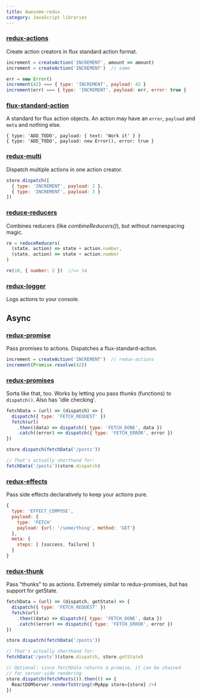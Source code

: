 ```yaml
---
title: Awesome-redux
category: JavaScript libraries
---
```


### [redux-actions](https://www.npmjs.com/package/redux-actions)
Create action creators in flux standard action format.

```js
increment = createAction('INCREMENT', amount => amount)
increment = createAction('INCREMENT')  // same

err = new Error()
increment(42) === { type: 'INCREMENT', payload: 42 }
increment(err) === { type: 'INCREMENT', payload: err, error: true }
```

### [flux-standard-action](https://github.com/acdlite/flux-standard-action)
A standard for flux action objects. An action may have an `error`, `payload` and `meta` and nothing else.

```
{ type: 'ADD_TODO', payload: { text: 'Work it' } }
{ type: 'ADD_TODO', payload: new Error(), error: true }
```

### [redux-multi](https://github.com/ashaffer/redux-multi)
Dispatch multiple actions in one action creator.

```js
store.dispatch([
  { type: 'INCREMENT', payload: 2 },
  { type: 'INCREMENT', payload: 3 }
])
```

### [reduce-reducers](https://www.npmjs.com/package/reduce-reducers)
Combines reducers (like *combineReducers()*), but without namespacing magic.

```js
re = reduceReducers(
  (state, action) => state + action.number,
  (state, action) => state + action.number
)

re(10, { number: 2 })  //=> 14
```

### [redux-logger](https://github.com/evgenyrodionov/redux-logger)
Logs actions to your console.

Async
-----

### [redux-promise](https://github.com/acdlite/redux-promise)
Pass promises to actions. Dispatches a flux-standard-action.

```js
increment = createAction('INCREMENT')  // redux-actions
increment(Promise.resolve(42))
```

### [redux-promises](https://www.npmjs.com/package/redux-promises)
Sorta like that, too. Works by letting you pass *thunks* (functions) to `dispatch()`. Also has 'idle checking'.

```js
fetchData = (url) => (dispatch) => {
  dispatch({ type: 'FETCH_REQUEST' })
  fetch(url)
    .then((data) => dispatch({ type: 'FETCH_DONE', data })
    .catch((error) => dispatch({ type: 'FETCH_ERROR', error })
})

store.dispatch(fetchData('/posts'))

// That's actually shorthand for:
fetchData('/posts')(store.dispatch)
```

### [redux-effects](https://www.npmjs.com/package/redux-effects)
Pass side effects declaratively to keep your actions pure.

```js
{
  type: 'EFFECT_COMPOSE',
  payload: {
    type: 'FETCH'
    payload: {url: '/some/thing', method: 'GET'}
  },
  meta: {
    steps: [ [success, failure] ]
  }
}
```

### [redux-thunk](https://www.npmjs.com/package/redux-thunk)
Pass "thunks" to as actions. Extremely similar to redux-promises, but has support for getState.

```js
fetchData = (url) => (dispatch, getState) => {
  dispatch({ type: 'FETCH_REQUEST' })
  fetch(url)
    .then((data) => dispatch({ type: 'FETCH_DONE', data })
    .catch((error) => dispatch({ type: 'FETCH_ERROR', error })
})

store.dispatch(fetchData('/posts'))

// That's actually shorthand for:
fetchData('/posts')(store.dispatch, store.getState)

// Optional: since fetchData returns a promise, it can be chained
// for server-side rendering
store.dispatch(fetchPosts()).then(() => {
  ReactDOMServer.renderToString(<MyApp store={store} />)
})
```
